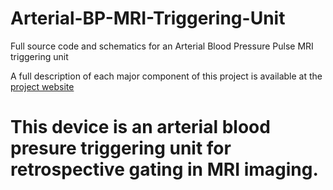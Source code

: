 # Arterial-BP-MRI-Triggering-Unit
Full source code and schematics for an Arterial Blood Pressure Pulse MRI triggering unit

A full description of each major component of this project is available at the [project website](http://joshbradshaw.github.io/Arterial-BP-MRI-Triggering-Unit/)

# This device is an arterial blood presure triggering unit for retrospective gating in MRI imaging.